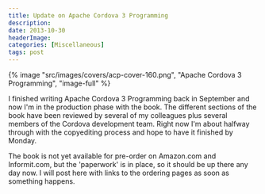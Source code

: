 ```yaml
---
title: Update on Apache Cordova 3 Programming
description: 
date: 2013-10-30
headerImage: 
categories: [Miscellaneous]
tags: post
---
```


{% image "src/images/covers/acp-cover-160.png", "Apache Cordova 3 Programming", "image-full" %}

I finished writing Apache Cordova 3 Programming back in September and now I'm in the production phase with the book. The different sections of the book have been reviewed by several of my colleagues plus several members of the Cordova development team. Right now I'm about halfway through with the copyediting process and hope to have it finished by Monday.

The book is not yet available for pre-order on Amazon.com and Informit.com, but the 'paperwork' is in place, so it should be up there any day now. I will post here with links to the ordering pages as soon as something happens.